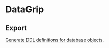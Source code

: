 # DataGrip

## Export

[Generate DDL definitions for database objects](https://www.jetbrains.com/help/datagrip/export-data.html#generate-ddl-definitions-for-dat).
